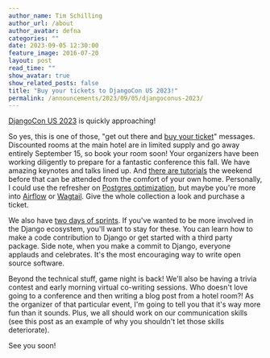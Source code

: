 ```yaml
---
author_name: Tim Schilling
author_url: /about
author_avatar: defna
categories: ""
date: 2023-09-05 12:30:00
feature_image: 2016-07-20
layout: post
read_time: ""
show_avatar: true
show_related_posts: false
title: "Buy your tickets to DjangoCon US 2023!"
permalink: /announcements/2023/09/05/djangoconus-2023/
---
```


[DjangoCon US 2023](https://2023.djangocon.us/) is quickly approaching!

So yes, this is one of those, "get out there and [buy your ticket](https://ti.to/defna/djangocon-us-2023)" messages.
Discounted rooms at the main hotel are in limited supply and go away entirely September 15, so book your room soon!
Your organizers have been working diligently to prepare for a
fantastic conference this fall. We have amazing keynotes and talks lined up. And [there are tutorials](https://2023.djangocon.us/schedule/#Day-Tutorials) the weekend before
that can be attended from the comfort of your own home. Personally, I could use the refresher on [Postgres optimization](https://2023.djangocon.us/tutorials/seamless-postgres-query-optimization/),
but maybe you're more into [Airflow](https://2023.djangocon.us/tutorials/django-3-airflow/) or [Wagtail](https://2023.djangocon.us/tutorials/best-of-both-worlds-next-js-wagtail/).
Give the whole collection a look and purchase a ticket.

We also have [two days of sprints](https://2023.djangocon.us/sprints/). If you've wanted to be more involved in the Django ecosystem, you'll want to stay for
these. You can learn how to make a code contribution to Django or get started with a third party package. Side note,
when you make a commit to Django, everyone applauds and celebrates. It's the most encouraging way to write open source
software.

Beyond the technical stuff, game night is back! We'll also be having a trivia contest and early morning virtual
co-writing sessions. Who doesn't love going to a conference and then writing a blog post from a hotel room?! As the
organizer of that particular event, I'm going to tell you that it's way more fun than it sounds.
Plus, we all should work on our communication skills (see this post as an example of why you shouldn't let those
skills deteriorate).

See you soon!
